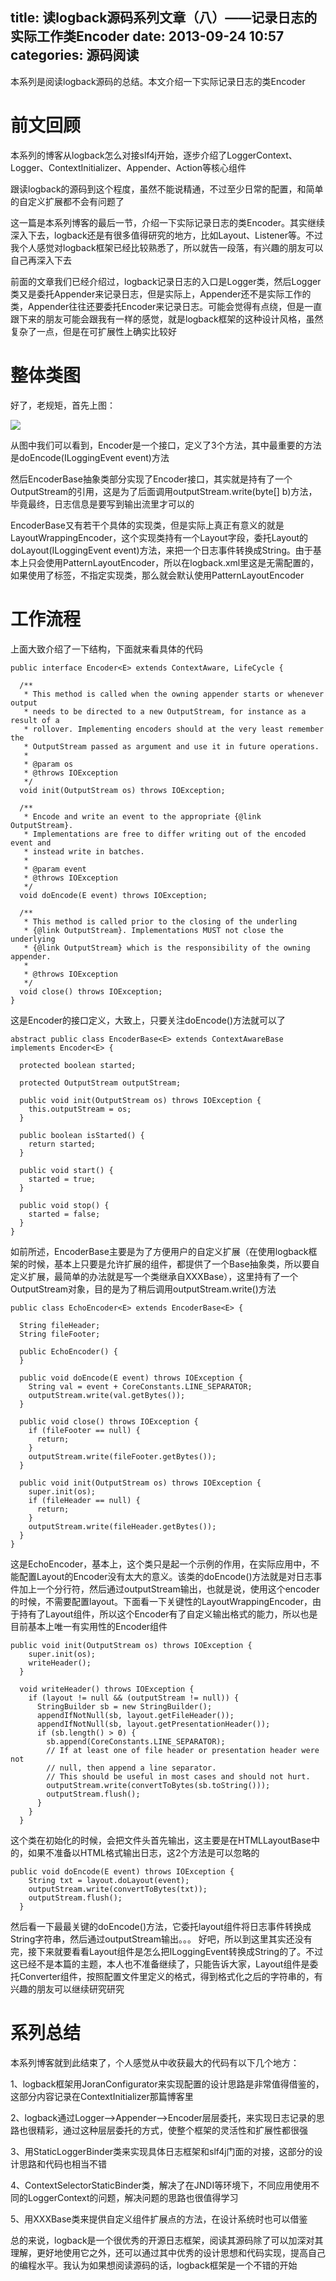title: 读logback源码系列文章（八）——记录日志的实际工作类Encoder
date: 2013-09-24 10:57
categories: 源码阅读
---
本系列是阅读logback源码的总结。本文介绍一下实际记录日志的类Encoder
<!--more-->

# 前文回顾

本系列的博客从logback怎么对接slf4j开始，逐步介绍了LoggerContext、Logger、ContextInitializer、Appender、Action等核心组件

跟读logback的源码到这个程度，虽然不能说精通，不过至少日常的配置，和简单的自定义扩展都不会有问题了

这一篇是本系列博客的最后一节，介绍一下实际记录日志的类Encoder。其实继续深入下去，logback还是有很多值得研究的地方，比如Layout、Listener等。不过我个人感觉对logback框架已经比较熟悉了，所以就告一段落，有兴趣的朋友可以自己再深入下去

前面的文章我们已经介绍过，logback记录日志的入口是Logger类，然后Logger类又是委托Appender来记录日志，但是实际上，Appender还不是实际工作的类，Appender往往还要委托Encoder来记录日志。可能会觉得有点绕，但是一直跟下来的朋友可能会跟我有一样的感觉，就是logback框架的这种设计风格，虽然复杂了一点，但是在可扩展性上确实比较好 

# 整体类图

好了，老规矩，首先上图： 

![](http://dl.iteye.com/upload/attachment/571647/bb23f429-4b17-391f-ba09-373e205b3b75.jpg)

从图中我们可以看到，Encoder是一个接口，定义了3个方法，其中最重要的方法是doEncode(ILoggingEvent event)方法 

然后EncoderBase抽象类部分实现了Encoder接口，其实就是持有了一个OutputStream的引用，这是为了后面调用outputStream.write(byte[] b)方法，毕竟最终，日志信息是要写到输出流里才可以的 

EncoderBase又有若干个具体的实现类，但是实际上真正有意义的就是LayoutWrappingEncoder，这个实现类持有一个Layout字段，委托Layout的doLayout(ILoggingEvent event)方法，来把一个日志事件转换成String。由于基本上只会使用PatternLayoutEncoder，所以在logback.xml里这是无需配置的，如果使用了<encoder>标签，不指定实现类，那么就会默认使用PatternLayoutEncoder 

# 工作流程

上面大致介绍了一下结构，下面就来看具体的代码

```
public interface Encoder<E> extends ContextAware, LifeCycle {

  /**
   * This method is called when the owning appender starts or whenever output
   * needs to be directed to a new OutputStream, for instance as a result of a
   * rollover. Implementing encoders should at the very least remember the
   * OutputStream passed as argument and use it in future operations.
   * 
   * @param os
   * @throws IOException
   */
  void init(OutputStream os) throws IOException;

  /**
   * Encode and write an event to the appropriate {@link OutputStream}.
   * Implementations are free to differ writing out of the encoded event and
   * instead write in batches.
   * 
   * @param event
   * @throws IOException
   */
  void doEncode(E event) throws IOException;

  /**
   * This method is called prior to the closing of the underling
   * {@link OutputStream}. Implementations MUST not close the underlying
   * {@link OutputStream} which is the responsibility of the owning appender.
   * 
   * @throws IOException
   */
  void close() throws IOException;
}
```

这是Encoder的接口定义，大致上，只要关注doEncode()方法就可以了

```
abstract public class EncoderBase<E> extends ContextAwareBase implements Encoder<E> {

  protected boolean started;

  protected OutputStream outputStream;

  public void init(OutputStream os) throws IOException {
    this.outputStream = os;
  }

  public boolean isStarted() {
    return started;
  }

  public void start() {
    started = true;
  }

  public void stop() {
    started = false;
  }
}  
```

如前所述，EncoderBase主要是为了方便用户的自定义扩展（在使用logback框架的时候，基本上只要是允许扩展的组件，都提供了一个Base抽象类，所以要自定义扩展，最简单的办法就是写一个类继承自XXXBase），这里持有了一个OutputStream对象，目的是为了稍后调用outputStream.write()方法

```
public class EchoEncoder<E> extends EncoderBase<E> {

  String fileHeader;
  String fileFooter;

  public EchoEncoder() {
  }

  public void doEncode(E event) throws IOException {
    String val = event + CoreConstants.LINE_SEPARATOR;
    outputStream.write(val.getBytes());
  }

  public void close() throws IOException {
    if (fileFooter == null) {
      return;
    }
    outputStream.write(fileFooter.getBytes());
  }

  public void init(OutputStream os) throws IOException {
    super.init(os);
    if (fileHeader == null) {
      return;
    }
    outputStream.write(fileHeader.getBytes());
  }
}
```

这是EchoEncoder，基本上，这个类只是起一个示例的作用，在实际应用中，不能配置Layout的Encoder没有太大的意义。该类的doEncode()方法就是对日志事件加上一个分行符，然后通过outputStream输出，也就是说，使用这个encoder的时候，不需要配置layout。下面看一下关键性的LayoutWrappingEncoder，由于持有了Layout组件，所以这个Encoder有了自定义输出格式的能力，所以也是目前基本上唯一有实用性的Encoder组件

```
public void init(OutputStream os) throws IOException {
    super.init(os);
    writeHeader();
  }

  void writeHeader() throws IOException {
    if (layout != null && (outputStream != null)) {
      StringBuilder sb = new StringBuilder();
      appendIfNotNull(sb, layout.getFileHeader());
      appendIfNotNull(sb, layout.getPresentationHeader());
      if (sb.length() > 0) {
        sb.append(CoreConstants.LINE_SEPARATOR);
        // If at least one of file header or presentation header were not
        // null, then append a line separator.
        // This should be useful in most cases and should not hurt.
        outputStream.write(convertToBytes(sb.toString()));
        outputStream.flush();
      }
    }
  }
```

这个类在初始化的时候，会把文件头首先输出，这主要是在HTMLLayoutBase中的，如果不准备以HTML格式输出日志，这2个方法是可以忽略的

```
public void doEncode(E event) throws IOException {
    String txt = layout.doLayout(event);
    outputStream.write(convertToBytes(txt));
    outputStream.flush();
  }
```

然后看一下最最关键的doEncode()方法，它委托layout组件将日志事件转换成String字符串，然后通过outputStream输出。。。 好吧，所以到这里其实还没有完，接下来就要看看Layout组件是怎么把ILoggingEvent转换成String的了。不过这已经不是本篇的主题，本人也不准备继续了，只能告诉大家，Layout组件是委托Converter组件，按照配置文件里定义的格式，得到格式化之后的字符串的，有兴趣的朋友可以继续研究研究 

# 系列总结

本系列博客就到此结束了，个人感觉从中收获最大的代码有以下几个地方： 

1、logback框架用JoranConfigurator来实现配置的设计思路是非常值得借鉴的，这部分内容记录在ContextInitializer那篇博客里 

2、logback通过Logger-->Appender-->Encoder层层委托，来实现日志记录的思路也很精彩，通过这种层层委托的方式，使整个框架的灵活性和扩展性都很强 

3、用StaticLoggerBinder类来实现具体日志框架和slf4j门面的对接，这部分的设计思路和代码也相当不错 

4、ContextSelectorStaticBinder类，解决了在JNDI等环境下，不同应用使用不同的LoggerContext的问题，解决问题的思路也很值得学习 

5、用XXXBase类来提供自定义组件扩展点的方法，在设计系统时也可以借鉴 

总的来说，logback是一个很优秀的开源日志框架，阅读其源码除了可以加深对其理解，更好地使用它之外，还可以通过其中优秀的设计思想和代码实现，提高自己的编程水平。我认为如果想阅读源码的话，logback框架是一个不错的开始